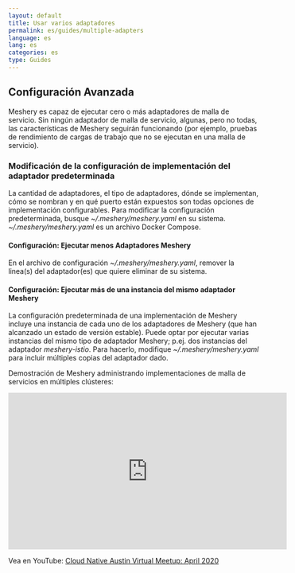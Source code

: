 ```yaml
---
layout: default
title: Usar varios adaptadores
permalink: es/guides/multiple-adapters
language: es
lang: es
categories: es
type: Guides
---
```


## Configuración Avanzada 

Meshery es capaz de ejecutar cero o más adaptadores de malla de servicio. Sin ningún adaptador de malla de servicio, algunas, pero no todas, las características de Meshery seguirán funcionando (por ejemplo, pruebas de rendimiento de cargas de trabajo que no se ejecutan en una malla de servicio).

### Modificación de la configuración de implementación del adaptador predeterminada
La cantidad de adaptadores, el tipo de adaptadores, dónde se implementan, cómo se nombran y en qué puerto están expuestos son todas opciones de implementación configurables. Para modificar la configuración predeterminada, busque *~/.meshery/meshery.yaml* en su sistema. *~/.meshery/meshery.yaml* es un archivo Docker Compose.

#### Configuración: Ejecutar menos Adaptadores Meshery
En el archivo de configuración *~/.meshery/meshery.yaml*, remover la linea(s) del adaptador(es) que quiere eliminar de su sistema.

#### Configuración: Ejecutar más de una instancia del mismo adaptador Meshery

La configuración predeterminada de una implementación de Meshery incluye una instancia de cada uno de los adaptadores de Meshery (que han alcanzado un estado de versión estable). Puede optar por ejecutar varias instancias del mismo tipo de adaptador Meshery; p.ej. dos instancias del adaptador *meshery-istio*. Para hacerlo, modifique *~/.meshery/meshery.yaml* para incluir múltiples copias del adaptador dado.

Demostración de Meshery administrando implementaciones de malla de servicios en múltiples clústeres:

<iframe class="container" width="560" height="315" src="https://www.youtube.com/embed/yWPu3vq4vEs?start=5041" frameborder="0" allow="accelerometer; autoplay; encrypted-media; gyroscope; picture-in-picture" allowfullscreen></iframe>

Vea en YouTube: [Cloud Native Austin Virtual Meetup: April 2020](https://youtu.be/yWPu3vq4vEs?t=5041&list=PL3A-A6hPO2IOpTbdH89qR-4AE0ON13Zie)
